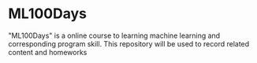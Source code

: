 # ML100Days
"ML100Days" is a online course to learning machine learning and corresponding program skill. 
This repository will be used to record related content and homeworks
